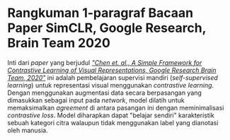 # Rangkuman 1-paragraf Bacaan Paper SimCLR, Google Research, Brain Team 2020

Inti dari *paper* yang berjudul [*"Chen et. al., A Simple Framework for Contrastive Learning of Visual Representations, Google Research Brain Team, 2020"*](https://arxiv.org/pdf/2002.05709.pdf) ini adalah pembelajaran supervisi mandiri (*self-supervised learning*) untuk representasi visual menggunakan *contrastive learning*.
Dengan menggunakan augmentasi data secara berpasangan yang dimasukkan sebagai input pada *network*, model dilatih untuk memaksimalkan *agreement* di antara pasangan ini dengan meminimalisasi *contrastive loss*.  Model diharapkan dapat "belajar sendiri" karakteristik sebuah kategori citra walaupun tidak menggunakan label yang dianotasi oleh manusia.


